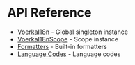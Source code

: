 # API Reference

- [VoerkaI18n](./voerkaI18n.md) - Global singleton instance
- [VoerkaI18nScope](./i18nscope.md) - Scope instance
- [Formatters](./formatters.md) - Built-in formatters
- [Language Codes](./lang-code.md) - Language codes
